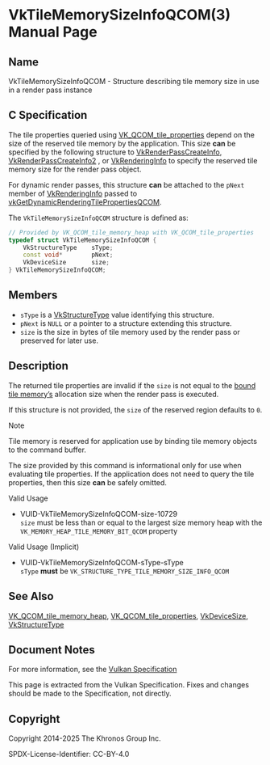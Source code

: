 # VkTileMemorySizeInfoQCOM(3) Manual Page

## Name

VkTileMemorySizeInfoQCOM - Structure describing tile memory size in use in a render pass instance



## [](#_c_specification)C Specification

The tile properties queried using [VK\_QCOM\_tile\_properties](https://registry.khronos.org/vulkan/specs/latest/man/html/VK_QCOM_tile_properties.html) depend on the size of the reserved tile memory by the application. This size **can** be specified by the following structure to [VkRenderPassCreateInfo](https://registry.khronos.org/vulkan/specs/latest/man/html/VkRenderPassCreateInfo.html), [VkRenderPassCreateInfo2](https://registry.khronos.org/vulkan/specs/latest/man/html/VkRenderPassCreateInfo2.html) , or [VkRenderingInfo](https://registry.khronos.org/vulkan/specs/latest/man/html/VkRenderingInfo.html) to specify the reserved tile memory size for the render pass object.

For dynamic render passes, this structure **can** be attached to the `pNext` member of [VkRenderingInfo](https://registry.khronos.org/vulkan/specs/latest/man/html/VkRenderingInfo.html) passed to [vkGetDynamicRenderingTilePropertiesQCOM](https://registry.khronos.org/vulkan/specs/latest/man/html/vkGetDynamicRenderingTilePropertiesQCOM.html).

The `VkTileMemorySizeInfoQCOM` structure is defined as:

```c++
// Provided by VK_QCOM_tile_memory_heap with VK_QCOM_tile_properties
typedef struct VkTileMemorySizeInfoQCOM {
    VkStructureType    sType;
    const void*        pNext;
    VkDeviceSize       size;
} VkTileMemorySizeInfoQCOM;
```

## [](#_members)Members

- `sType` is a [VkStructureType](https://registry.khronos.org/vulkan/specs/latest/man/html/VkStructureType.html) value identifying this structure.
- `pNext` is `NULL` or a pointer to a structure extending this structure.
- `size` is the size in bytes of tile memory used by the render pass or preserved for later use.

## [](#_description)Description

The returned tile properties are invalid if the `size` is not equal to the [bound tile memory’s](https://registry.khronos.org/vulkan/specs/latest/html/vkspec.html#memory-bind-tile-memory) allocation size when the render pass is executed.

If this structure is not provided, the `size` of the reserved region defaults to `0`.

Note

Tile memory is reserved for application use by binding tile memory objects to the command buffer.

The size provided by this command is informational only for use when evaluating tile properties. If the application does not need to query the tile properties, then this size **can** be safely omitted.

Valid Usage

- [](#VUID-VkTileMemorySizeInfoQCOM-size-10729)VUID-VkTileMemorySizeInfoQCOM-size-10729  
  `size` must be less than or equal to the largest size memory heap with the `VK_MEMORY_HEAP_TILE_MEMORY_BIT_QCOM` property

Valid Usage (Implicit)

- [](#VUID-VkTileMemorySizeInfoQCOM-sType-sType)VUID-VkTileMemorySizeInfoQCOM-sType-sType  
  `sType` **must** be `VK_STRUCTURE_TYPE_TILE_MEMORY_SIZE_INFO_QCOM`

## [](#_see_also)See Also

[VK\_QCOM\_tile\_memory\_heap](https://registry.khronos.org/vulkan/specs/latest/man/html/VK_QCOM_tile_memory_heap.html), [VK\_QCOM\_tile\_properties](https://registry.khronos.org/vulkan/specs/latest/man/html/VK_QCOM_tile_properties.html), [VkDeviceSize](https://registry.khronos.org/vulkan/specs/latest/man/html/VkDeviceSize.html), [VkStructureType](https://registry.khronos.org/vulkan/specs/latest/man/html/VkStructureType.html)

## [](#_document_notes)Document Notes

For more information, see the [Vulkan Specification](https://registry.khronos.org/vulkan/specs/latest/html/vkspec.html#VkTileMemorySizeInfoQCOM)

This page is extracted from the Vulkan Specification. Fixes and changes should be made to the Specification, not directly.

## [](#_copyright)Copyright

Copyright 2014-2025 The Khronos Group Inc.

SPDX-License-Identifier: CC-BY-4.0